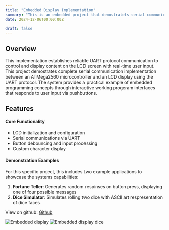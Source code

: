 ```yaml
---
title: "Embedded Display Implementation"
summary: "This is an embedded project that demostratets serial communication between the ATMega microcontroller and an LCD Display"
date: 2024-12-06T00:00:00Z

draft: false
---
```


## Overview
This implementation establishes reliable UART protocol communication to control and display content on the LCD screen with real-time user input. This project demostrates complete serial communication implementation between an ATMega2560 microcontroller and an LCD display using the UART protocol. The system provides a practical example of embedded programming concepts through interactive working progeram interfaces that responds to user input via pushbuttons.

## Features
#### Core Functionality
- LCD initialization and configuration
- Serial communications via UART
- Button debouncing and input processing
- Custom character display
#### Demonstration Examples
For this specific project, this includes two example applications to showcase the systems capabilities:
1. **Fortune Teller**: Generates random respinses on button press, displaying one of four possible messages
2. **Dice Simulator**: Simulates rolling two dice with ASCII art respresentation of dice faces

View on github: [Github](https://github.com/lukras-exe/AVR-Embedded-Display)

![](/images/IMG_6054.JPG "Embedded display")
![](/images/IMG_6198.JPG "Embedded display dice")
